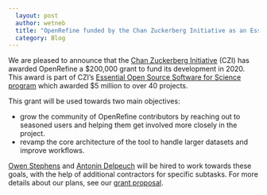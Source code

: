 ```yaml
---
  layout: post
  author: wetneb
  title: "OpenRefine funded by the Chan Zuckerberg Initiative as an Essential Open Source Software for Science"
  category: Blog
---
```


We are pleased to announce that the [Chan Zuckerberg Initiative](https://chanzuckerberg.com) (CZI) has awarded OpenRefine a $200,000 grant to fund its development in 2020.
This award is part of CZI’s [Essential Open Source Software for Science program](https://chanzuckerberg.com/eoss/proposals) which awarded $5 million to over 40 projects.

This grant will be used towards two main objectives:
- grow the community of OpenRefine contributors by reaching out to seasoned users and helping them get involved more closely in the project.
- revamp the core architecture of the tool to handle larger datasets and improve workflows.

[Owen Stephens](http://www.meanboyfriend.com/overdue_ideas/) and [Antonin Delpeuch](http://antonin.delpeuch.eu/) will be hired to work towards these goals, with the help of additional contractors for specific subtasks.
For more details about our plans, see our [grant proposal](http://openrefine.org/images/czi-eoss-proposal.pdf).

